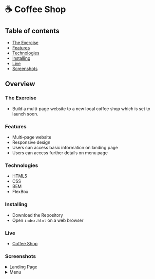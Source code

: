 # ☕ Coffee Shop

## Table of contents

- [The Exercise](#the-exercise)
- [Features](#features)
- [Technologies](#technologies)
- [Installing](#installing)
- [Live](#live)
- [Screenshots](#screenshots)

## Overview

### The Exercise
- Build a multi-page website to a new local coffee shop which is set to launch soon.

### Features
- Multi-page website
- Responsive design
- Users can access basic information on landing page
- Users can access further details on menu page

### Technologies

- HTML5
- CSS
- BEM
- FlexBox

### Installing

- Download the Repository
- Open `index.html` on a web browser


### Live

- [Coffee Shop](https://aramatsolrac.github.io/BrainStation/coffee_shop/)

### Screenshots

<details>
<summary>Landing Page</summary>

##### Desktop
![](./assets/screenshots/landing-page/landing-page_desktop.png)

##### Tablet
![](./assets/screenshots/landing-page/landing-page_tablet.png)

##### Mobile
![](./assets/screenshots/landing-page/landing-page_mobile.png)

</details>
<details>
<summary>Menu</summary>

##### Desktop
![](./assets/screenshots/menu/menu_desktop.png)

##### Tablet
![](./assets/screenshots/menu/menu_tablet.png)

##### Mobile
![](./assets/screenshots/menu/menu_mobile.png)

</details>
